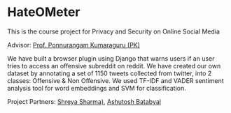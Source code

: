 # HateOMeter

This is the course project for Privacy and Security on Online Social Media

Advisor: [Prof. Ponnurangam Kumaraguru (PK)](https://precog.iiitd.edu.in/)

We have built a browser plugin using Django that warns users if an user tries to access an offensive subreddit on reddit. We have created our own dataset by annotating a set of 1150 tweets collected from twitter, into 2 classes: Offensive & Non Offensive. We used TF-IDF and VADER sentiment analysis tool for word embeddings and SVM for classification.

Project Partners: [Shreya Sharma)](https://precog.iiitd.edu.in/), [Ashutosh Batabyal](https://precog.iiitd.edu.in/)
